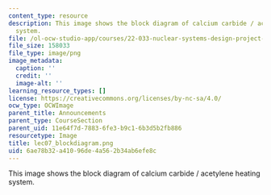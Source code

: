 ```yaml
---
content_type: resource
description: This image shows the block diagram of calcium carbide / acetylene heating
  system.
file: /ol-ocw-studio-app/courses/22-033-nuclear-systems-design-project-fall-2011/6ae78b32a41096de4a562b34ab6efe8c_lec07_blockdiagram.png
file_size: 158033
file_type: image/png
image_metadata:
  caption: ''
  credit: ''
  image-alt: ''
learning_resource_types: []
license: https://creativecommons.org/licenses/by-nc-sa/4.0/
ocw_type: OCWImage
parent_title: Announcements
parent_type: CourseSection
parent_uid: 11e64f7d-7883-6fe3-b9c1-6b3d5b2fb886
resourcetype: Image
title: lec07_blockdiagram.png
uid: 6ae78b32-a410-96de-4a56-2b34ab6efe8c
---
```

This image shows the block diagram of calcium carbide / acetylene heating system.